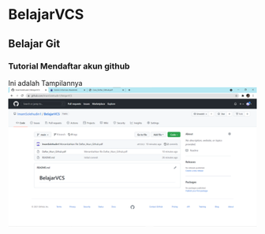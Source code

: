 # BelajarVCS
## Belajar Git 

### Tutorial Mendaftar akun github
Ini adalah Tampilannya
![Gambar 1](screenshot/SS1.png)